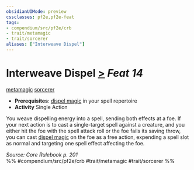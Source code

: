 ```yaml
---
obsidianUIMode: preview
cssclasses: pf2e,pf2e-feat
tags:
- compendium/src/pf2e/crb
- trait/metamagic
- trait/sorcerer
aliases: ["Interweave Dispel"]
---
```

# Interweave Dispel  [>](rules/core-rulebook/chapter-9-playing-the-game.md#Actions "Single Action") *Feat 14*  
[metamagic](rules/traits/metamagic.md "Metamagic General Trait")  [sorcerer](rules/traits/sorcerer.md "Sorcerer Class Trait")  

- **Prerequisites**: [dispel magic](compendium/spells/dispel-magic.md) in your spell repertoire
- **Activity** Single Action

You weave dispelling energy into a spell, sending both effects at a foe. If your next action is to cast a single-target spell against a creature, and you either hit the foe with the spell attack roll or the foe fails its saving throw, you can cast [dispel magic](compendium/spells/dispel-magic.md) on the foe as a free action, expending a spell slot as normal and targeting one spell effect affecting the foe.

*Source: Core Rulebook p. 201*  
%% #compendium/src/pf2e/crb #trait/metamagic #trait/sorcerer %%